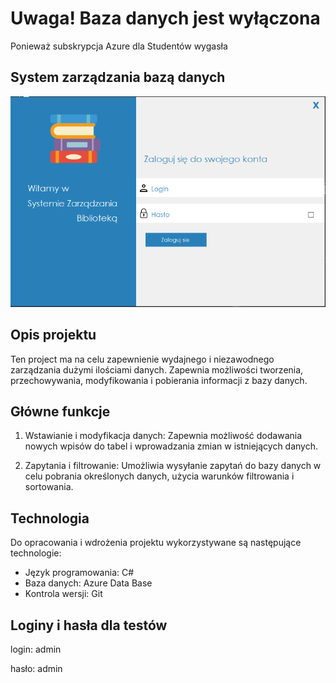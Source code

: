 # Uwaga! Baza danych jest wyłączona
Ponieważ subskrypcja Azure dla Studentów wygasła

## System zarządzania bazą danych

![Library_system_management](https://raw.githubusercontent.com/PavelShep/PavelShep/main/uploads/library_system_management.png)

## Opis projektu

Ten project ma na celu zapewnienie wydajnego i niezawodnego zarządzania dużymi ilościami danych. Zapewnia możliwości tworzenia, przechowywania, modyfikowania i pobierania informacji z bazy danych.

## Główne funkcje

1. Wstawianie i modyfikacja danych: Zapewnia możliwość dodawania nowych wpisów do tabel i wprowadzania zmian w istniejących danych.

2. Zapytania i filtrowanie: Umożliwia wysyłanie zapytań do bazy danych w celu pobrania określonych danych, użycia warunków filtrowania i sortowania.

## Technologia

Do opracowania i wdrożenia projektu wykorzystywane są następujące technologie:

- Język programowania: C#
- Baza danych: Azure Data Base
- Kontrola wersji: Git

## Loginy i hasła dla testów

login: admin

hasło: admin




